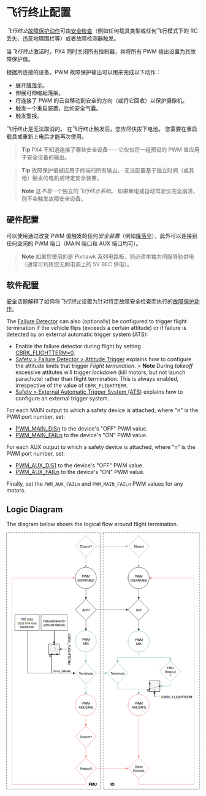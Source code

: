 # 飞行终止配置

*飞行终止*[故障保护动作](../config/safety.md#failsafe_actions)可由[安全检查](../config/safety.md)（例如任何载具类型或任何飞行模式下的 RC 丢失、违反地理围栏等）或者故障检测器触发。 

当*飞行终止*激活时，PX4 同时关闭所有控制器，并将所有 PWM 输出设置为其故障保护值。

根据所连接的设备，PWM 故障保护输出可以用来完成以下动作：

- 展开[降落伞](../peripherals/parachute.md)。
- 伸展可伸缩起落架。
- 将连接了 PWM 的云台移动到安全的方向（或将它回收）以保护摄像机。
- 触发一个重启装置，比如安全气囊。
- 触发警报。

飞行终止是无法取消的。 在飞行终止触发后，您应尽快拔下电池。 您需要在重启载具或重新上电后才能再次使用。

> **Tip** PX4 不知道连接了哪些安全设备——它仅仅将一组预设的 PWM 值应用于安全设备的输出。

<span></span>

> **Tip** 故障保护值被应用于终端的所有输出。 无法配置基于独立时间（或其他）触发的电机或特定安全装置。

<span></span>

> **Note** 这*不是*一个独立的*飞行终止系统*。 如果断电或自动驾驶仪完全崩溃，则不会触发故障安全设备。

## 硬件配置

可以使用通过改变 PWM 值触发的任何*安全装置*（例如[降落伞](../peripherals/parachute.md)），此外可以连接到任何空闲的 PWM 端口（MAIN 端口和 AUX 端口均可）。

> **Note** 如果您使用的是 Pixhawk 系列电路板，则必须单独为伺服导轨供电（通常可利用您无刷电调上的 5V BEC 供电）。

## 软件配置

[安全](../config/safety.md)话题解释了如何将*飞行终止*设置为针对特定故障安全检查而执行的[故障保护动作](../config/safety.md#failsafe_actions)。

The [Failure Detector](../config/safety.md#failure_detector) can also (optionally) be configured to trigger flight termination if the vehicle flips (exceeds a certain attitude) or if failure is detected by an external automatic trigger system (ATS):

- Enable the failure detector during flight by setting [CBRK_FLIGHTTERM=0](../advanced_config/parameter_reference.md#CBRK_FLIGHTTERM).
- [Safety > Failure Detector > Attitude Trigger](../config/safety.md#attitude_trigger) explains how to configure the attitude limits that trigger *Flight termination*. > **Note** During *takeoff* excessive attitutes will trigger *lockdown* (kill motors, but not launch parachute) rather than flight termination. This is always enabled, irrespective of the value of `CBRK_FLIGHTTERM`.
- [Safety > External Automatic Trigger System (ATS)](../config/safety.md#external_ats) explains how to configure an external trigger system.

For each MAIN output to which a safety device is attached, where "n" is the PWM port number, set:

- [PWM_MAIN_DISn](../advanced_config/parameter_reference.md#PWM_MAIN_DIS1) to the device's "OFF" PWM value.
- [PWM_MAIN_FAILn](../advanced_config/parameter_reference.md#PWM_MAIN_FAIL1) to the device's "ON" PWM value.

For each AUX output to which a safety device is attached, where "n" is the PWM port number, set:

- [PWM_AUX_DIS1](../advanced_config/parameter_reference.md#PWM_AUX_DIS1) to the device's "OFF" PWM value.
- [PWM_AUX_FAILn](../advanced_config/parameter_reference.md#PWM_AUX_FAIL1) to the device's "ON" PWM value.

Finally, set the `PWM_AUX_FAILn` and `PWM_MAIN_FAILn` PWM values for any motors.

## Logic Diagram

The diagram below shows the logical flow around flight termination.

![Logic diagram](../../assets/config/flight_termination_logic_diagram.png)